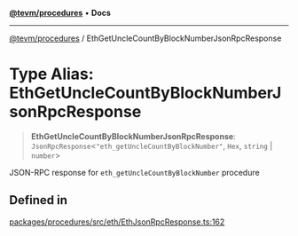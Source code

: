 [**@tevm/procedures**](../README.md) • **Docs**

***

[@tevm/procedures](../globals.md) / EthGetUncleCountByBlockNumberJsonRpcResponse

# Type Alias: EthGetUncleCountByBlockNumberJsonRpcResponse

> **EthGetUncleCountByBlockNumberJsonRpcResponse**: `JsonRpcResponse`\<`"eth_getUncleCountByBlockNumber"`, `Hex`, `string` \| `number`\>

JSON-RPC response for `eth_getUncleCountByBlockNumber` procedure

## Defined in

[packages/procedures/src/eth/EthJsonRpcResponse.ts:162](https://github.com/evmts/tevm-monorepo/blob/main/packages/procedures/src/eth/EthJsonRpcResponse.ts#L162)
